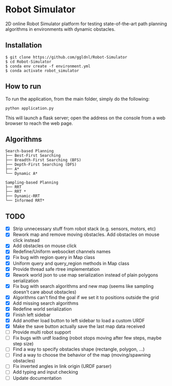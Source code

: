 # Robot Simulator

2D online Robot Simulator platform for testing state-of-the-art path planning algorithms in environments with dynamic obstacles.

## Installation

    $ git clone https://github.com/ggldnl/Robot-Simulator
    $ cd Robot-Simulator
    $ conda env create -f environment.yml
    $ conda activate robot_simulator

## How to run

To run the application, from the main folder, simply do the following:

```
python application.py
```

This will launch a flask server; open the address on the console from a web browser to reach the web page.

## Algorithms

```
Search-based Planning
├── Best-First Searching
├── Breadth-First Searching (BFS)
├── Depth-First Searching (DFS)
├── A*
└── Dynamic A*

Sampling-based Planning
├── RRT
├── RRT *
├── Dynamic-RRT
└── Informed RRT*
```

## TODO

- [x] Strip unnecessary stuff from robot stack (e.g. sensors, motors, etc)
- [x] Rework map and remove moving obstacles. Add obstacles on mouse click instead
- [x] Add obstacles on mouse click
- [x] Redefine/Uniform websocket channels names
- [x] Fix bug with region query in Map class
- [x] Uniform query and query_region methods in Map class
- [x] Provide thread safe rtree implementation
- [x] Rework world json to use map serialization instead of plain polygons serialization
- [x] Fix bug with search algorithms and new map (seems like sampling doesn't care about obstacles)
- [x] Algorithms can't find the goal if we set it to positions outside the grid
- [x] Add missing search algorithms
- [x] Redefine world serialization
- [x] Finish left sidebar
- [x] Add another load button to left sidebar to load a custom URDF
- [x] Make the save button actually save the last map data received
- [ ] Provide multi robot support
- [ ] Fix bugs with urdf loading (robot stops moving after few steps, maybe step size)
- [ ] Find a way to specify obstacles shape (rectangle, polygon, ...)
- [ ] Find a way to choose the behavior of the map (moving/spawning obstacles)
- [ ] Fix inverted angles in link origin (URDF parser)
- [ ] Add typing and input checking 
- [ ] Update documentation
